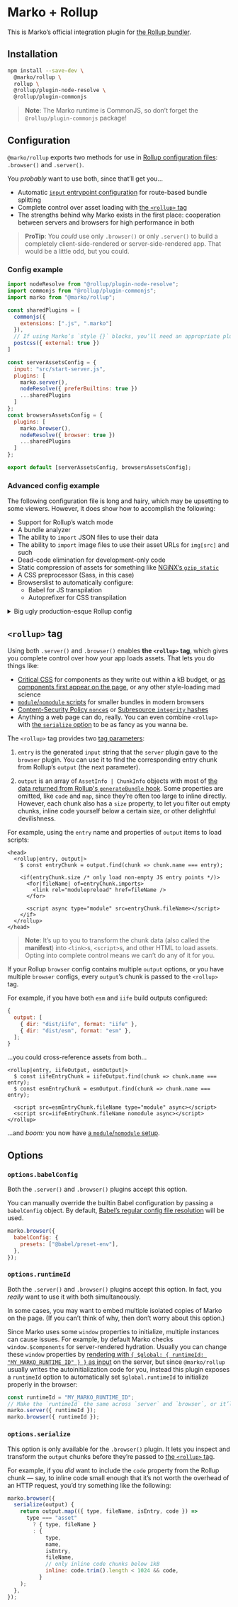 # Marko + Rollup

This is Marko’s official integration plugin for [the Rollup bundler](https://rollupjs.org/).

## Installation

```sh
npm install --save-dev \
  @marko/rollup \
  rollup \
  @rollup/plugin-node-resolve \
  @rollup/plugin-commonjs
```

> **Note**: The Marko runtime is CommonJS, so don’t forget the `@rollup/plugin-commonjs` package!

## Configuration

`@marko/rollup` exports two methods for use in [Rollup configuration files](https://rollupjs.org/guide/en/#configuration-files): `.browser()` and `.server()`.

You _probably_ want to use both, since that’ll get you…

- Automatic [`input` entrypoint configuration](https://rollupjs.org/guide/en/#input) for route-based bundle splitting
- Complete control over asset loading with [the `<rollup>` tag](#rollup-tag)
- The strengths behind why Marko exists in the first place: cooperation between servers and browsers for high performance in both

> **ProTip**: You _could_ use only `.browser()` or only `.server()` to build a completely client-side-rendered or server-side-rendered app. That would be a little odd, but you could.

### Config example

```js
import nodeResolve from "@rollup/plugin-node-resolve";
import commonjs from "@rollup/plugin-commonjs";
import marko from "@marko/rollup";

const sharedPlugins = [
  commonjs({
    extensions: [".js", ".marko"]
  }),
  // If using Marko’s `style {}` blocks, you’ll need an appropriate plugin, like npmjs.com/rollup-plugin-postcss
  postcss({ external: true })
]

const serverAssetsConfig = {
  input: "src/start-server.js",
  plugins: [
    marko.server(),
    nodeResolve({ preferBuiltins: true })
    ...sharedPlugins
  ]
};
const browsersAssetsConfig = {
  plugins: [
    marko.browser(),
    nodeResolve({ browser: true })
    ...sharedPlugins
  ]
};

export default [serverAssetsConfig, browsersAssetsConfig];
```

### Advanced config example

The following configuration file is long and hairy, which may be upsetting to some viewers. However, it does show how to accomplish the following:

- Support for Rollup’s watch mode
- A bundle analyzer
- The ability to `import` JSON files to use their data
- The ability to `import` image files to use their asset URLs for `img[src]` and such
- Dead-code elimination for development-only code
- Static compression of assets for something like [NGiNX’s `gzip_static`](https://nginx.org/en/docs/http/ngx_http_gzip_static_module.html)
- A CSS preprocessor (Sass, in this case)
- Browserslist to automatically configure:
  - Babel for JS transpilation
  - Autoprefixer for CSS transpilation

<details><summary>Big ugly production-esque Rollup config</summary>

```js
import { builtinModules } from "module";
import path from "path";
import autoprefixer from "autoprefixer";
import babelPlugin from "@rollup/plugin-babel";
import commonjsPlugin from "@rollup/plugin-commonjs";
import jsonPlugin from "@rollup/plugin-json";
import markoPlugin from "@marko/rollup";
import nodeResolvePlugin from "@rollup/plugin-node-resolve";
import replacePlugin from "@rollup/plugin-replace";
import runPlugin from "@rollup/plugin-run";
import stylesPlugin from "rollup-plugin-styles";
import urlPlugin from "@rollup/plugin-url";
import pkg from "./package.json";

const __DEV__ = process.env.NODE_ENV === "development";
const __PROD__ = !__DEV__;

const isWatch = Boolean(process.env.ROLLUP_WATCH);

const publicPath = "/s/"; // Guess what character is only 5 bits under HPACK
const assetFileNames = "[name]-[hash][extname]";

const externalDependencies = [
  ...Object.keys(pkg.dependencies),
  ...builtinModules,
];

process.env.SASS_PATH = "./:./node_modules";

export default (async () => [
  compiler("server", {
    input: "index.js",
    output: {
      dir: "built/server/",
      assetFileNames: `../browser/${assetFileNames}`,
      format: "cjs",
      sourcemap: true,
    },
    external: (id) =>
      externalDependencies.some(
        (dependency) => id === dependency || id.startsWith(dependency + "/")
      ),
    plugins: [isWatch && runPlugin({ execArgv: ["--enable-source-maps"] })],
  }),

  compiler("browser", {
    output: {
      dir: "built/browser/",
      chunkFileNames: __PROD__ ? "[name]-[hash].js" : null,
      entryFileNames: __PROD__ ? "[name]-[hash].js" : null,
      assetFileNames,
      sourcemap: true,
      sourcemapExcludeSources: __PROD__,
    },
    plugins: [
      stylesPlugin({
        mode: "extract",
        sourceMap: true,
        config: {
          target: "browserslist:css",
          plugins: [autoprefixer({ env: "css" })],
        },
        minimize: __PROD__,
        url: {
          publicPath,
          hash: assetFileNames,
        },
      }),
      __PROD__ && (await import("rollup-plugin-terser")).terser(),
      __PROD__ &&
        (await import("rollup-plugin-gzip")).default({
          filter: /\.(?:js|css|svg|json|xml|txt)$/,
          minSize: 1024,
          gzipOptions: {
            level: 9,
            memLevel: 9,
          },
        }),
      __PROD__ &&
        !isWatch &&
        (await import("rollup-plugin-visualizer")).default(),
      __PROD__ &&
        !isWatch && {
          name: "bundle-visualizer-location",
          writeBundle() {
            console.info(
              `📊 Bundle visualizer at \x1b[4;36mfile://${path.join(
                __dirname,
                "../../",
                bundleAnalyzerFilename
              )}\x1b[0m`
            );
          },
        },
    ],
  }),
])();

function compiler(target, config) {
  const isBrowser = target === "browser";
  const browserslistEnv = isBrowser ? "js" : "server";
  const babelConfig = {
    comments: false,
    browserslistEnv,
    compact: false,
    babelrc: false,
    caller: { target },
  };
  if (isBrowser) {
    babelConfig.presets = [
      [
        "@babel/preset-env",
        {
          browserslistEnv,
          bugfixes: true,
        },
      ],
    ];
  }

  return {
    ...config,
    preserveEntrySignatures: false,
    plugins: [
      markoPlugin[target]({ babelConfig }),
      nodeResolvePlugin({
        browser: isBrowser,
        preferBuiltins: !isBrowser,
      }),
      commonjsPlugin(),
      replacePlugin({
        preventAssignment: true,
        values: { __DEV__, __PROD__ },
      }),
      babelPlugin({
        babelHelpers: "bundled",
        ...babelConfig,
      }),
      jsonPlugin(),
      urlPlugin({
        publicPath,
        destDir: "built/browser/",
        fileName: assetFileNames,
        include: "**/*.{svg,png,jpg,jpeg}",
        limit: 0, // Never Base64 & inline
        emitFiles: !isBrowser,
      }),
      ...config.plugins,
    ],
  };
}
```

</details>

## `<rollup>` tag

Using both `.server()` and `.browser()` enables **the `<rollup>` tag**, which gives you complete control over how your app loads assets. That lets you do things like:

- [Critical CSS](https://web.dev/extract-critical-css/) for components as they write out within a kB budget, or [as components first appear on the page](https://jakearchibald.com/2016/link-in-body/#a-simpler-better-way), or any other style-loading mad science
- [`module`/`nomodule` scripts](https://philipwalton.com/articles/using-native-javascript-modules-in-production-today/) for smaller bundles in modern browsers
- [Content-Security Policy `nonce`s](https://developer.mozilla.org/en-US/docs/Web/HTML/Global_attributes/nonce) or [Subresource `integrity` hashes](https://developer.mozilla.org/en-US/docs/Web/Security/Subresource_Integrity)
- Anything a web page can do, really. You can even combine `<rollup>` with [the `serialize` option](#options.serialize) to be as fancy as you wanna be.

The `<rollup>` tag provides two [tag parameters](https://markojs.com/docs/syntax/#parameters):

1. `entry` is the generated `input` string that the `server` plugin gave to the `browser` plugin. You can use it to find the corresponding entry chunk from Rollup’s `output` (the next parameter).

2. `output` is an array of `AssetInfo | ChunkInfo` objects with most of [the data returned from Rollup's `generateBundle` hook](https://rollupjs.org/guide/en/#generatebundle). Some properties are omitted, like `code` and `map`, since they’re often too large to inline directly. However, each chunk also has a `size` property, to let you filter out empty chunks, inline code yourself below a certain size, or other delightful devilishness.

For example, using the `entry` name and properties of `output` items to load scripts:

```marko
<head>
  <rollup|entry, output|>
    $ const entryChunk = output.find(chunk => chunk.name === entry);

    <if(entryChunk.size /* only load non-empty JS entry points */)>
      <for|fileName| of=entryChunk.imports>
        <link rel="modulepreload" href=fileName />
      </for>

      <script async type="module" src=entryChunk.fileName></script>
    </if>
  </rollup>
</head>
```

> **Note**: It’s up to you to transform the chunk data (also called the **manifest**) into `<link>`s, `<script>`s, and other HTML to load assets. Opting into complete control means we can’t do any of it for you.

If your Rollup `browser` config contains multiple `output` options, or you have multiple `browser` configs, every `output`’s chunk is passed to the `<rollup>` tag.

For example, if you have both `esm` and `iife` build outputs configured:

```js
{
  output: [
    { dir: "dist/iife", format: "iife" },
    { dir: "dist/esm", format: "esm" },
  ];
}
```

…you could cross-reference assets from both…

```marko
<rollup|entry, iifeOutput, esmOutput|>
  $ const iifeEntryChunk = iifeOutput.find(chunk => chunk.name === entry);
  $ const esmEntryChunk = esmOutput.find(chunk => chunk.name === entry);

  <script src=esmEntryChunk.fileName type="module" async></script>
  <script src=iifeEntryChunk.fileName nomodule async></script>
</rollup>
```

…and _boom:_ you now have [a `module`/`nomodule` setup](https://philipwalton.com/articles/using-native-javascript-modules-in-production-today/).

## Options

### `options.babelConfig`

Both the `.server()` and `.browser()` plugins accept this option.

You can manually override the builtin Babel configuration by passing a `babelConfig` object. By default, [Babel’s regular config file resolution](https://babeljs.io/docs/en/config-files) will be used.

```js
marko.browser({
  babelConfig: {
    presets: ["@babel/preset-env"],
  },
});
```

### `options.runtimeId`

Both the `.server()` and `.browser()` plugins accept this option. In fact, you _really_ want to use it with both simultaneously.

In some cases, you may want to embed multiple isolated copies of Marko on the page. (If you can’t think of why, then don’t worry about this option.)

Since Marko uses some `window` properties to initialize, multiple instances can cause issues. For example, by default Marko checks `window.$components` for server-rendered hydration. Usually you can change these `window` properties by [rendering with `{ $global: { runtimeId: "MY_MARKO_RUNTIME_ID" } }` as input](https://markojs.com/docs/rendering/#global-data) on the server, but since `@marko/rollup` usually writes the autoinitialization code for you, instead this plugin exposes a `runtimeId` option to automatically set `$global.runtimeId` to initialize properly in the browser:

```js
const runtimeId = "MY_MARKO_RUNTIME_ID";
// Make the `runtimeId` the same across `server` and `browser`, or it’ll error!
marko.server({ runtimeId });
marko.browser({ runtimeId });
```

### `options.serialize`

This option is only available for the `.browser()` plugin. It lets you inspect and transform the `output` chunks before they’re passed to [the `<rollup>` tag](#rollup-tag).

For example, if you _did_ want to include the `code` property from the Rollup chunk — say, to inline code small enough that it’s not worth the overhead of an HTTP request, you’d try something like the following:

```js
marko.browser({
  serialize(output) {
    return output.map(({ type, fileName, isEntry, code }) =>
      type === "asset"
        ? { type, fileName }
        : {
            type,
            name,
            isEntry,
            fileName,
            // only inline code chunks below 1kB
            inline: code.trim().length < 1024 && code,
          }
    );
  },
});
```
